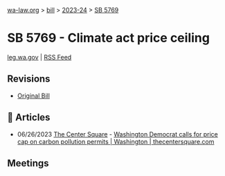 [wa-law.org](/) > [bill](/bill/) > [2023-24](/bill/2023-24/) > [SB 5769](/bill/2023-24/sb/5769/)

# SB 5769 - Climate act price ceiling
[leg.wa.gov](https://app.leg.wa.gov/billsummary?BillNumber=5769&Year=2023&Initiative=false) | [RSS Feed](./rss.xml)

## Revisions
* [Original Bill](1/)

## 📰 Articles
* 06/26/2023 [The Center Square](/org/the_center_square/) - [Washington Democrat calls for price cap on carbon pollution permits | Washington | thecentersquare.com](https://www.thecentersquare.com/washington/article_cfc72612-144a-11ee-b0d7-434606118c8b.html#:~:text=SB%205769)

## Meetings